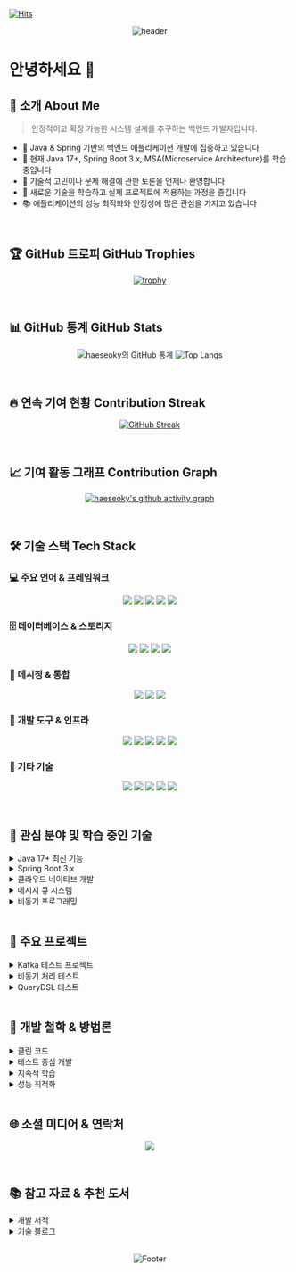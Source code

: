 [![Hits](https://hits.seeyoufarm.com/api/count/incr/badge.svg?url=https%3A%2F%2Fgithub.com%2Fhaeseoky%2Fhit-counter&count_bg=%2379C83D&title_bg=%23555555&icon=&icon_color=%23E7E7E7&title=hits&edge_flat=false)](https://hits.seeyoufarm.com)

<div align="center">
  
![header](https://capsule-render.vercel.app/api?type=waving&color=gradient&height=300&section=header&text=Backend%20Developer&fontSize=70&animation=fadeIn&fontAlignY=38&desc=안정적이고%20확장%20가능한%20서비스%20개발&descAlignY=60&descAlign=50)

</div>

# 안녕하세요 👋 

## 💫 소개 About Me
> 안정적이고 확장 가능한 시스템 설계를 추구하는 백엔드 개발자입니다.

- 🔭 Java & Spring 기반의 백엔드 애플리케이션 개발에 집중하고 있습니다
- 🌱 현재 Java 17+, Spring Boot 3.x, MSA(Microservice Architecture)를 학습 중입니다
- 💬 기술적 고민이나 문제 해결에 관한 토론을 언제나 환영합니다
- 🚀 새로운 기술을 학습하고 실제 프로젝트에 적용하는 과정을 즐깁니다
- 📚 애플리케이션의 성능 최적화와 안정성에 많은 관심을 가지고 있습니다

<br>

## 🏆 GitHub 트로피 GitHub Trophies
<div align="center">
  
[![trophy](https://github-profile-trophy.vercel.app/?username=haeseoky&theme=nord&column=7)](https://github.com/ryo-ma/github-profile-trophy)

</div>

<br>

## 📊 GitHub 통계 GitHub Stats
<div align="center">
  
![haeseoky의 GitHub 통계](https://github-readme-stats.vercel.app/api?username=haeseoky&show_icons=true&theme=tokyonight)
![Top Langs](https://github-readme-stats.vercel.app/api/top-langs/?username=haeseoky&layout=compact&theme=tokyonight)

</div>

<br>

## 🔥 연속 기여 현황 Contribution Streak
<div align="center">
  
[![GitHub Streak](https://streak-stats.demolab.com/?user=haeseoky&theme=tokyonight)](https://git.io/streak-stats)

</div>

<br>

## 📈 기여 활동 그래프 Contribution Graph
<div align="center">
  
[![haeseoky's github activity graph](https://github-readme-activity-graph.vercel.app/graph?username=haeseoky&theme=tokyo-night)](https://github.com/Ashutosh00710/github-readme-activity-graph)

</div>

<br>

## 🛠️ 기술 스택 Tech Stack

### 💻 주요 언어 & 프레임워크
<p align="center">
  <img src="https://img.shields.io/badge/Java-007396?style=for-the-badge&logo=java&logoColor=white"/>
  <img src="https://img.shields.io/badge/Spring-6DB33F?style=for-the-badge&logo=Spring&logoColor=white"/>
  <img src="https://img.shields.io/badge/Spring%20Boot-6DB33F?style=for-the-badge&logo=SpringBoot&logoColor=white"/>
  <img src="https://img.shields.io/badge/JUnit5-25A162?style=for-the-badge&logo=junit5&logoColor=white"/>
  <img src="https://img.shields.io/badge/Hibernate-59666C?style=for-the-badge&logo=Hibernate&logoColor=white"/>
</p>

### 🗄️ 데이터베이스 & 스토리지
<p align="center">
  <img src="https://img.shields.io/badge/MySQL-4479A1?style=for-the-badge&logo=MySQL&logoColor=white"/>
  <img src="https://img.shields.io/badge/Oracle-F80000?style=for-the-badge&logo=Oracle&logoColor=white"/>
  <img src="https://img.shields.io/badge/Redis-DC382D?style=for-the-badge&logo=Redis&logoColor=white"/>
  <img src="https://img.shields.io/badge/MongoDB-47A248?style=for-the-badge&logo=MongoDB&logoColor=white"/>
</p>

### 🔄 메시징 & 통합
<p align="center">
  <img src="https://img.shields.io/badge/Apache%20Kafka-231F20?style=for-the-badge&logo=ApacheKafka&logoColor=white"/>
  <img src="https://img.shields.io/badge/RabbitMQ-FF6600?style=for-the-badge&logo=RabbitMQ&logoColor=white"/>
  <img src="https://img.shields.io/badge/Apache%20ActiveMQ-3764B0?style=for-the-badge&logo=Apache&logoColor=white"/>
</p>

### 🔧 개발 도구 & 인프라
<p align="center">
  <img src="https://img.shields.io/badge/Git-F05032?style=for-the-badge&logo=Git&logoColor=white"/>
  <img src="https://img.shields.io/badge/GitHub-181717?style=for-the-badge&logo=GitHub&logoColor=white"/>
  <img src="https://img.shields.io/badge/Docker-2496ED?style=for-the-badge&logo=Docker&logoColor=white"/>
  <img src="https://img.shields.io/badge/Kubernetes-326CE5?style=for-the-badge&logo=Kubernetes&logoColor=white"/>
  <img src="https://img.shields.io/badge/Jenkins-D24939?style=for-the-badge&logo=Jenkins&logoColor=white"/>
</p>

### 🧰 기타 기술
<p align="center">
  <img src="https://img.shields.io/badge/QueryDSL-0769AD?style=for-the-badge&logo=jQuery&logoColor=white"/>
  <img src="https://img.shields.io/badge/REST%20API-FF5733?style=for-the-badge&logo=fastapi&logoColor=white"/>
  <img src="https://img.shields.io/badge/GraphQL-E10098?style=for-the-badge&logo=GraphQL&logoColor=white"/>
  <img src="https://img.shields.io/badge/Gradle-02303A?style=for-the-badge&logo=Gradle&logoColor=white"/>
  <img src="https://img.shields.io/badge/Maven-C71A36?style=for-the-badge&logo=Apache%20Maven&logoColor=white"/>
</p>

<br>

## 🌱 관심 분야 및 학습 중인 기술
<details>
<summary>Java 17+ 최신 기능</summary>
<br>
<ul>
  <li>Record 클래스: 불변(immutable) 데이터 객체를 간결하게 정의</li>
  <li>Sealed Classes: 상속 구조를 명시적으로 제한하여 타입 안전성 향상</li>
  <li>Pattern Matching for instanceof: 타입 검사와 캐스팅을 한 번에 처리</li>
  <li>Text Blocks: 여러 줄의 문자열을 가독성 있게 작성</li>
  <li>Switch Expressions: 더 간결하고 안전한 스위치 문 작성</li>
</ul>
</details>

<details>
<summary>Spring Boot 3.x</summary>
<br>
<ul>
  <li>Spring Native: GraalVM을 활용한 네이티브 이미지 컴파일</li>
  <li>Spring WebFlux: 비동기 및 논블로킹 웹 애플리케이션 개발</li>
  <li>Spring Security 6: 최신 보안 기능 및 OAuth2 통합</li>
  <li>Spring Data: 다양한 데이터 저장소에 대한 통합 지원</li>
  <li>Spring Cloud: 마이크로서비스 아키텍처 구현을 위한 도구</li>
</ul>
</details>

<details>
<summary>클라우드 네이티브 개발</summary>
<br>
<ul>
  <li>MSA(Microservice Architecture): 비즈니스 도메인 기반의 서비스 분리</li>
  <li>컨테이너화: Docker를 활용한 애플리케이션 패키징</li>
  <li>오케스트레이션: Kubernetes를 활용한 컨테이너 관리</li>
  <li>서비스 메시: Istio를 활용한 마이크로서비스 간 통신 관리</li>
  <li>클라우드 플랫폼: AWS, GCP, Azure 등의 클라우드 서비스 활용</li>
</ul>
</details>

<details>
<summary>메시지 큐 시스템</summary>
<br>
<ul>
  <li>Kafka: 고성능 분산 이벤트 스트리밍 플랫폼</li>
  <li>RabbitMQ: 다양한 메시징 프로토콜을 지원하는 메시지 브로커</li>
  <li>이벤트 기반 아키텍처(EDA): 비동기 통신을 통한 시스템 결합도 감소</li>
  <li>CQRS 패턴: 명령과 조회 책임의 분리를 통한 시스템 확장성 향상</li>
</ul>
</details>

<details>
<summary>비동기 프로그래밍</summary>
<br>
<ul>
  <li>CompletableFuture: Java의 비동기 프로그래밍 API</li>
  <li>Reactive Programming: 반응형 스트림을 활용한 비동기 데이터 처리</li>
  <li>Project Reactor: 비동기 논블로킹 애플리케이션을 위한 리액티브 라이브러리</li>
  <li>Virtual Threads: Java 19+의 경량 스레드를 활용한 동시성 처리</li>
</ul>
</details>

<br>

## 🔭 주요 프로젝트

<details>
<summary>Kafka 테스트 프로젝트</summary>
<br>
<b>저장소:</b> <a href="https://github.com/haeseoky/KafkaTest">https://github.com/haeseoky/KafkaTest</a><br>
<b>기술 스택:</b> Java, Spring Boot, Apache Kafka<br>
<b>주요 기능:</b>
<ul>
  <li>다양한 Producer/Consumer 패턴 구현 및 테스트</li>
  <li>Kafka Streams를 활용한 실시간 데이터 처리 파이프라인 구축</li>
  <li>장애 상황에서의 복구 메커니즘 테스트</li>
  <li>고성능 메시지 처리를 위한 설정 최적화</li>
</ul>
<b>성과:</b>
<ul>
  <li>초당 수천 건의 메시지를 안정적으로 처리할 수 있는 시스템 구축</li>
  <li>비동기 메시징을 통한 시스템 간 결합도 감소</li>
  <li>실시간 데이터 처리 패턴에 대한 이해도 향상</li>
</ul>
</details>

<details>
<summary>비동기 처리 테스트</summary>
<br>
<b>저장소:</b> <a href="https://github.com/haeseoky/AsyncTest">https://github.com/haeseoky/AsyncTest</a><br>
<b>기술 스택:</b> Java, Spring Boot, CompletableFuture<br>
<b>주요 기능:</b>
<ul>
  <li>Java의 CompletableFuture를 활용한 비동기 프로그래밍 패턴 연구</li>
  <li>다양한 비동기 처리 방식의 성능 비교 분석</li>
  <li>비동기 작업의 예외 처리 및 타임아웃 관리</li>
  <li>스레드 풀 최적화를 통한 리소스 관리</li>
</ul>
<b>성과:</b>
<ul>
  <li>동기 처리 대비 3-5배 성능 향상 달성</li>
  <li>복잡한 비즈니스 로직의 병렬 처리 구현</li>
  <li>안정적인 비동기 프로세싱 파이프라인 구축</li>
</ul>
</details>

<details>
<summary>QueryDSL 테스트</summary>
<br>
<b>저장소:</b> <a href="https://github.com/haeseoky/querydsltest">https://github.com/haeseoky/querydsltest</a><br>
<b>기술 스택:</b> Java, Spring Boot, JPA, QueryDSL<br>
<b>주요 기능:</b>
<ul>
  <li>타입 안전한 복잡한 쿼리 구현</li>
  <li>동적 쿼리 빌더를 활용한 유연한 검색 조건 처리</li>
  <li>페이징 및 정렬 기능 구현</li>
  <li>다양한 조인 전략 테스트</li>
</ul>
<b>성과:</b>
<ul>
  <li>SQL Injection 취약점 제거</li>
  <li>컴파일 타임에 쿼리 오류 검출</li>
  <li>코드 가독성 및 유지보수성 향상</li>
  <li>복잡한 비즈니스 요구사항을 효율적으로 쿼리로 표현</li>
</ul>
</details>

<br>

## 📓 개발 철학 & 방법론

<details>
<summary>클린 코드</summary>
<br>
<ul>
  <li><b>가독성:</b> 코드는 작성하는 시간보다 읽는 시간이 더 많으므로 가독성을 최우선으로 고려합니다.</li>
  <li><b>단일 책임 원칙:</b> 클래스와 메서드는 하나의 책임만 가지도록 설계합니다.</li>
  <li><b>의미 있는 이름:</b> 변수, 메서드, 클래스의 이름만으로도 의도를 명확히 파악할 수 있도록 합니다.</li>
  <li><b>주석 최소화:</b> 코드 자체가 문서의 역할을 할 수 있도록 작성하고, 필요한 경우만 주석을 추가합니다.</li>
</ul>
</details>

<details>
<summary>테스트 중심 개발</summary>
<br>
<ul>
  <li><b>단위 테스트:</b> 각 기능 단위의 정확성을 보장하기 위해 단위 테스트를 작성합니다.</li>
  <li><b>통합 테스트:</b> 컴포넌트 간의 상호작용을 검증하기 위한 통합 테스트를 구현합니다.</li>
  <li><b>테스트 자동화:</b> CI/CD 파이프라인에 테스트를 통합하여 지속적인 품질 관리를 수행합니다.</li>
  <li><b>TDD 접근법:</b> 가능한 경우 테스트 주도 개발 방식을 채택하여 요구사항을 명확히 합니다.</li>
</ul>
</details>

<details>
<summary>지속적 학습</summary>
<br>
<ul>
  <li><b>기술 트렌드 모니터링:</b> 최신 기술 트렌드를 지속적으로 파악하고 적용 가능성을 평가합니다.</li>
  <li><b>개념 확장:</b> 다양한 프로그래밍 패러다임과 아키텍처 방식을 학습하여 문제 해결 능력을 향상시킵니다.</li>
  <li><b>지식 공유:</b> 학습한 내용을 팀원과 공유하고, 피드백을 통해 이해도를 높입니다.</li>
  <li><b>실험적 접근:</b> 새로운 기술과 방법론을 소규모 프로젝트에 적용하여 실험합니다.</li>
</ul>
</details>

<details>
<summary>성능 최적화</summary>
<br>
<ul>
  <li><b>데이터베이스 최적화:</b> 인덱스 설계, 쿼리 튜닝을 통한 데이터베이스 성능 개선</li>
  <li><b>캐싱 전략:</b> 적절한 캐싱 계층 도입으로 반복적인 연산 비용 절감</li>
  <li><b>리소스 관리:</b> 메모리, CPU 사용량을 모니터링하고 최적화</li>
  <li><b>부하 테스트:</b> 시스템의 한계를 파악하고 병목 현상을 식별하기 위한 부하 테스트 수행</li>
</ul>
</details>

<br>

## 🌐 소셜 미디어 & 연락처

<p align="center">
  <a href="https://github.com/haeseoky"><img src="https://img.shields.io/badge/GitHub-181717?style=for-the-badge&logo=GitHub&logoColor=white"/></a>
</p>

<br>

## 📚 참고 자료 & 추천 도서

<details>
<summary>개발 서적</summary>
<br>
<ul>
  <li>클린 코드 (로버트 C. 마틴)</li>
  <li>Effective Java (조슈아 블로크)</li>
  <li>토비의 스프링 (이일민)</li>
  <li>도메인 주도 설계 (에릭 에반스)</li>
  <li>마이크로서비스 패턴 (크리스 리처드슨)</li>
</ul>
</details>

<details>
<summary>기술 블로그</summary>
<br>
<ul>
  <li><a href="https://www.baeldung.com/">Baeldung</a> - Java 및 Spring 관련 고품질 튜토리얼</li>
  <li><a href="https://spring.io/blog">Spring Blog</a> - Spring 프레임워크 공식 블로그</li>
  <li><a href="https://martinfowler.com/">Martin Fowler</a> - 소프트웨어 아키텍처 및 설계 패턴</li>
  <li><a href="https://techblog.woowahan.com/">우아한형제들 기술블로그</a> - 국내 대표 기술 블로그</li>
  <li><a href="https://netflixtechblog.com/">Netflix Technology Blog</a> - 대규모 서비스 운영 사례</li>
</ul>
</details>

<br>

<div align="center">
  
![Footer](https://capsule-render.vercel.app/api?type=waving&color=gradient&height=200&section=footer)

</div>

<!-- 
방문해 주셔서 감사합니다! 
-->
